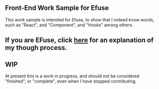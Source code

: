 ## Front-End Work Sample for Efuse
This work sample is intended for Efuse, to show that I indeed know words, such as "React", and "Component", and "Hooks" among others.

## If you are EFuse, click [here](ToEfuse.md) for an explanation of my though process.

## WIP
At present this is a work in progress, and should not be considered "finished", or  "complete", even when I have stopped contributing.